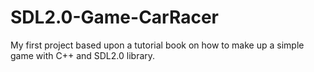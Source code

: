 SDL2.0-Game-CarRacer
====================

My first project based upon a tutorial book on how to make up a simple game with C++ and SDL2.0 library.
